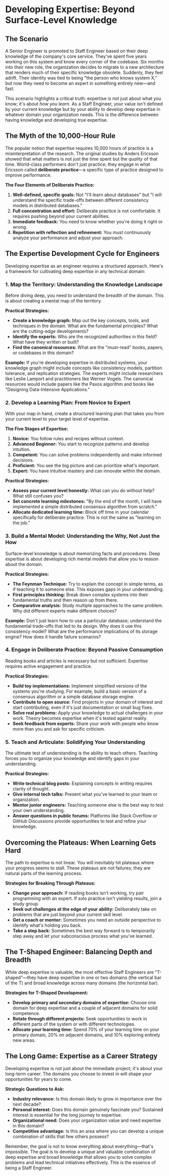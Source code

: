 # Developing Expertise: Beyond Surface-Level Knowledge

## The Scenario

A Senior Engineer is promoted to Staff Engineer based on their deep knowledge of the company's core service. They've spent five years working on this system and know every corner of the codebase. Six months into their new role, the organization decides to migrate to a new architecture that renders much of their specific knowledge obsolete. Suddenly, they feel adrift. Their identity was tied to being "the person who knows system X," but now they need to become an expert in something entirely new—and fast.

This scenario highlights a critical truth: expertise is not just about what you know; it's about *how you learn*. As a Staff Engineer, your value isn't defined by your current knowledge but by your ability to develop deep expertise in whatever domain your organization needs. This is the difference between having knowledge and developing true expertise.

## The Myth of the 10,000-Hour Rule

The popular notion that expertise requires 10,000 hours of practice is a misinterpretation of the research. The original studies by Anders Ericsson showed that what matters is not just the time spent but the *quality* of that time. World-class performers don't just practice; they engage in what Ericsson called **deliberate practice**—a specific type of practice designed to improve performance.

**The Four Elements of Deliberate Practice:**

1.  **Well-defined, specific goals:** Not "I'll learn about databases" but "I will understand the specific trade-offs between different consistency models in distributed databases."
2.  **Full concentration and effort:** Deliberate practice is not comfortable. It requires pushing beyond your current abilities.
3.  **Immediate feedback:** You need to know whether you're doing it right or wrong.
4.  **Repetition with reflection and refinement:** You must continuously analyze your performance and adjust your approach.

## The Expertise Development Cycle for Engineers

Developing expertise as an engineer requires a structured approach. Here's a framework for cultivating deep expertise in any technical domain:

### 1. Map the Territory: Understanding the Knowledge Landscape

Before diving deep, you need to understand the breadth of the domain. This is about creating a mental map of the territory.

**Practical Strategies:**

*   **Create a knowledge graph:** Map out the key concepts, tools, and techniques in the domain. What are the fundamental principles? What are the cutting-edge developments?
*   **Identify the experts:** Who are the recognized authorities in this field? What have they written or built?
*   **Find the canonical resources:** What are the "must-read" books, papers, or codebases in this domain?

**Example:** If you're developing expertise in distributed systems, your knowledge graph might include concepts like consistency models, partition tolerance, and replication strategies. The experts might include researchers like Leslie Lamport and practitioners like Werner Vogels. The canonical resources would include papers like the Paxos algorithm and books like "Designing Data-Intensive Applications."

### 2. Develop a Learning Plan: From Novice to Expert

With your map in hand, create a structured learning plan that takes you from your current level to your target level of expertise.

**The Five Stages of Expertise:**

1.  **Novice:** You follow rules and recipes without context.
2.  **Advanced Beginner:** You start to recognize patterns and develop intuition.
3.  **Competent:** You can solve problems independently and make informed decisions.
4.  **Proficient:** You see the big picture and can prioritize what's important.
5.  **Expert:** You have intuitive mastery and can innovate within the domain.

**Practical Strategies:**

*   **Assess your current level honestly:** What can you do without help? What still confuses you?
*   **Set concrete learning milestones:** "By the end of the month, I will have implemented a simple distributed consensus algorithm from scratch."
*   **Allocate dedicated learning time:** Block off time in your calendar specifically for deliberate practice. This is not the same as "learning on the job."

### 3. Build a Mental Model: Understanding the Why, Not Just the How

Surface-level knowledge is about memorizing facts and procedures. Deep expertise is about developing rich mental models that allow you to reason about the domain.

**Practical Strategies:**

*   **The Feynman Technique:** Try to explain the concept in simple terms, as if teaching it to someone else. This exposes gaps in your understanding.
*   **First principles thinking:** Break down complex systems into their fundamental truths and then reason up from there.
*   **Comparative analysis:** Study multiple approaches to the same problem. Why did different experts make different choices?

**Example:** Don't just learn how to use a particular database; understand the fundamental trade-offs that led to its design. Why does it use this consistency model? What are the performance implications of its storage engine? How does it handle failure scenarios?

### 4. Engage in Deliberate Practice: Beyond Passive Consumption

Reading books and articles is necessary but not sufficient. Expertise requires active engagement and practice.

**Practical Strategies:**

*   **Build toy implementations:** Implement simplified versions of the systems you're studying. For example, build a basic version of a consensus algorithm or a simple database storage engine.
*   **Contribute to open source:** Find projects in your domain of interest and start contributing, even if it's just documentation or small bug fixes.
*   **Solve real problems:** Apply your knowledge to actual challenges in your work. Theory becomes expertise when it's tested against reality.
*   **Seek feedback from experts:** Share your work with people who know more than you and ask for specific criticism.

### 5. Teach and Articulate: Solidifying Your Understanding

The ultimate test of understanding is the ability to teach others. Teaching forces you to organize your knowledge and identify gaps in your understanding.

**Practical Strategies:**

*   **Write technical blog posts:** Explaining concepts in writing requires clarity of thought.
*   **Give internal tech talks:** Present what you've learned to your team or organization.
*   **Mentor junior engineers:** Teaching someone else is the best way to test your own understanding.
*   **Answer questions in public forums:** Platforms like Stack Overflow or GitHub Discussions provide opportunities to test and refine your knowledge.

## Overcoming the Plateaus: When Learning Gets Hard

The path to expertise is not linear. You will inevitably hit plateaus where your progress seems to stall. These plateaus are not failures; they are natural parts of the learning process.

**Strategies for Breaking Through Plateaus:**

*   **Change your approach:** If reading books isn't working, try pair programming with an expert. If solo practice isn't yielding results, join a study group.
*   **Seek out challenges at the edge of your ability:** Deliberately take on problems that are just beyond your current skill level.
*   **Get a coach or mentor:** Sometimes you need an outside perspective to identify what's holding you back.
*   **Take a step back:** Sometimes the best way forward is to temporarily step away and let your subconscious process what you've learned.

## The T-Shaped Engineer: Balancing Depth and Breadth

While deep expertise is valuable, the most effective Staff Engineers are "T-shaped"—they have deep expertise in one or two domains (the vertical bar of the T) and broad knowledge across many domains (the horizontal bar).

**Strategies for T-Shaped Development:**

*   **Develop primary and secondary domains of expertise:** Choose one domain for deep expertise and a couple of adjacent domains for solid competence.
*   **Rotate through different projects:** Seek opportunities to work in different parts of the system or with different technologies.
*   **Allocate your learning time:** Spend 70% of your learning time on your primary domain, 20% on adjacent domains, and 10% exploring entirely new areas.

## The Long Game: Expertise as a Career Strategy

Developing expertise is not just about the immediate project; it's about your long-term career. The domains you choose to invest in will shape your opportunities for years to come.

**Strategic Questions to Ask:**

*   **Industry relevance:** Is this domain likely to grow in importance over the next decade?
*   **Personal interest:** Does this domain genuinely fascinate you? Sustained interest is essential for the long journey to expertise.
*   **Organizational need:** Does your organization value and need expertise in this domain?
*   **Competitive advantage:** Is this an area where you can develop a unique combination of skills that few others possess?

Remember, the goal is not to know everything about everything—that's impossible. The goal is to develop a unique and valuable combination of deep expertise and broad knowledge that allows you to solve complex problems and lead technical initiatives effectively. This is the essence of being a Staff Engineer.
